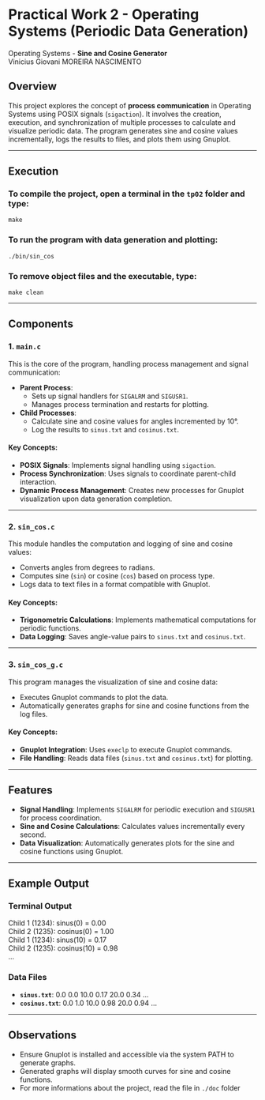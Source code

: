 # Practical Work 2 - Operating Systems (Periodic Data Generation)

Operating Systems - **Sine and Cosine Generator**  <br>
Vinicius Giovani MOREIRA NASCIMENTO  

## Overview
This project explores the concept of **process communication** in Operating Systems using POSIX signals (`sigaction`). It involves the creation, execution, and synchronization of multiple processes to calculate and visualize periodic data. The program generates sine and cosine values incrementally, logs the results to files, and plots them using Gnuplot.

---

## Execution 

### To compile the project, open a terminal in the `tp02` folder and type:  
    make  

### To run the program with data generation and plotting:  
    ./bin/sin_cos  

### To remove object files and the executable, type:  
    make clean  

---

## Components

### 1. `main.c`
This is the core of the program, handling process management and signal communication:
- **Parent Process**: 
  - Sets up signal handlers for `SIGALRM` and `SIGUSR1`.
  - Manages process termination and restarts for plotting.
- **Child Processes**: 
  - Calculate sine and cosine values for angles incremented by 10°.
  - Log the results to `sinus.txt` and `cosinus.txt`.

#### Key Concepts:
- **POSIX Signals**: Implements signal handling using `sigaction`.
- **Process Synchronization**: Uses signals to coordinate parent-child interaction.
- **Dynamic Process Management**: Creates new processes for Gnuplot visualization upon data generation completion.

---

### 2. `sin_cos.c`
This module handles the computation and logging of sine and cosine values:
- Converts angles from degrees to radians.
- Computes sine (`sin`) or cosine (`cos`) based on process type.
- Logs data to text files in a format compatible with Gnuplot.

#### Key Concepts:
- **Trigonometric Calculations**: Implements mathematical computations for periodic functions.
- **Data Logging**: Saves angle-value pairs to `sinus.txt` and `cosinus.txt`.

---

### 3. `sin_cos_g.c`
This program manages the visualization of sine and cosine data:
- Executes Gnuplot commands to plot the data.
- Automatically generates graphs for sine and cosine functions from the log files.

#### Key Concepts:
- **Gnuplot Integration**: Uses `execlp` to execute Gnuplot commands.
- **File Handling**: Reads data files (`sinus.txt` and `cosinus.txt`) for plotting.

---

## Features
- **Signal Handling**: Implements `SIGALRM` for periodic execution and `SIGUSR1` for process coordination.
- **Sine and Cosine Calculations**: Calculates values incrementally every second.
- **Data Visualization**: Automatically generates plots for the sine and cosine functions using Gnuplot.

---

## Example Output

### Terminal Output
Child 1 (1234): sinus(0) = 0.00 <br>
Child 2 (1235): cosinus(0) = 1.00 <br>
Child 1 (1234): sinus(10) = 0.17 <br>
Child 2 (1235): cosinus(10) = 0.98 <br>
...

### Data Files
- **`sinus.txt`**: 0.0 0.0 10.0 0.17 20.0 0.34 ... <br>
- **`cosinus.txt`**: 0.0 1.0 10.0 0.98 20.0 0.94 ... <br>

---

## Observations
- Ensure Gnuplot is installed and accessible via the system PATH to generate graphs.
- Generated graphs will display smooth curves for sine and cosine functions.
- For more informations about the project, read the file in `./doc` folder